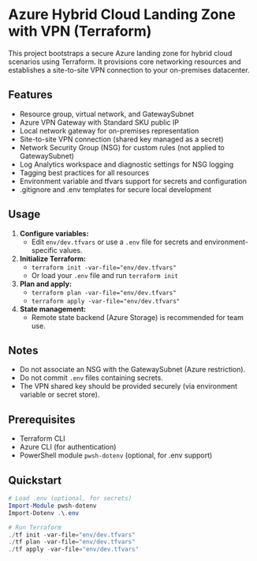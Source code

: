 # Azure Hybrid Cloud Landing Zone with VPN (Terraform)

This project bootstraps a secure Azure landing zone for hybrid cloud scenarios using Terraform. It provisions core networking resources and establishes a site-to-site VPN connection to your on-premises datacenter.

## Features
- Resource group, virtual network, and GatewaySubnet
- Azure VPN Gateway with Standard SKU public IP
- Local network gateway for on-premises representation
- Site-to-site VPN connection (shared key managed as a secret)
- Network Security Group (NSG) for custom rules (not applied to GatewaySubnet)
- Log Analytics workspace and diagnostic settings for NSG logging
- Tagging best practices for all resources
- Environment variable and tfvars support for secrets and configuration
- .gitignore and .env templates for secure local development

## Usage
1. **Configure variables:**
   - Edit `env/dev.tfvars` or use a `.env` file for secrets and environment-specific values.
2. **Initialize Terraform:**
   - `terraform init -var-file="env/dev.tfvars"`
   - Or load your `.env` file and run `terraform init`
3. **Plan and apply:**
   - `terraform plan -var-file="env/dev.tfvars"`
   - `terraform apply -var-file="env/dev.tfvars"`
4. **State management:**
   - Remote state backend (Azure Storage) is recommended for team use.

## Notes
- Do not associate an NSG with the GatewaySubnet (Azure restriction).
- Do not commit `.env` files containing secrets.
- The VPN shared key should be provided securely (via environment variable or secret store).

## Prerequisites
- Terraform CLI
- Azure CLI (for authentication)
- PowerShell module `pwsh-dotenv` (optional, for .env support)

## Quickstart
```powershell
# Load .env (optional, for secrets)
Import-Module pwsh-dotenv
Import-Dotenv .\.env

# Run Terraform
./tf init -var-file="env/dev.tfvars"
./tf plan -var-file="env/dev.tfvars"
./tf apply -var-file="env/dev.tfvars"
```
